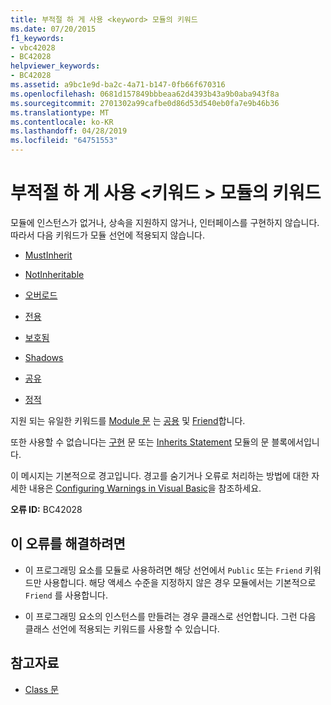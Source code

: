```yaml
---
title: 부적절 하 게 사용 <keyword> 모듈의 키워드
ms.date: 07/20/2015
f1_keywords:
- vbc42028
- BC42028
helpviewer_keywords:
- BC42028
ms.assetid: a9bc1e9d-ba2c-4a71-b147-0fb66f670316
ms.openlocfilehash: 0681d157849bbbeaa62d4393b43a9b0aba943f8a
ms.sourcegitcommit: 2701302a99cafbe0d86d53d540eb0fa7e9b46b36
ms.translationtype: MT
ms.contentlocale: ko-KR
ms.lasthandoff: 04/28/2019
ms.locfileid: "64751553"
---
```

# <a name="inappropriate-use-of-keyword-keyword-in-a-module"></a>부적절 하 게 사용 \<키워드 > 모듈의 키워드
모듈에 인스턴스가 없거나, 상속을 지원하지 않거나, 인터페이스를 구현하지 않습니다. 따라서 다음 키워드가 모듈 선언에 적용되지 않습니다.  
  
- [MustInherit](../../visual-basic/language-reference/modifiers/mustinherit.md)  
  
- [NotInheritable](../../visual-basic/language-reference/modifiers/notinheritable.md)  
  
- [오버로드](../../visual-basic/language-reference/modifiers/overloads.md)  
  
- [전용](../../visual-basic/language-reference/modifiers/private.md)  
  
- [보호됨](../../visual-basic/language-reference/modifiers/protected.md)  
  
- [Shadows](../../visual-basic/language-reference/modifiers/shadows.md)  
  
- [공유](../../visual-basic/language-reference/modifiers/shared.md)  
  
- [정적](../../visual-basic/language-reference/modifiers/static.md)  
  
 지원 되는 유일한 키워드를 [Module 문](../../visual-basic/language-reference/statements/module-statement.md) 는 [공용](../../visual-basic/language-reference/modifiers/public.md) 및 [Friend](../../visual-basic/language-reference/modifiers/friend.md)합니다.  
  
 또한 사용할 수 없습니다는 [구현](../../visual-basic/language-reference/statements/implements-clause.md) 문 또는 [Inherits Statement](../../visual-basic/language-reference/statements/inherits-statement.md) 모듈의 문 블록에서입니다.  
  
 이 메시지는 기본적으로 경고입니다. 경고를 숨기거나 오류로 처리하는 방법에 대한 자세한 내용은 [Configuring Warnings in Visual Basic](/visualstudio/ide/configuring-warnings-in-visual-basic)을 참조하세요.  
  
 **오류 ID:** BC42028  
  
## <a name="to-correct-this-error"></a>이 오류를 해결하려면  
  
- 이 프로그래밍 요소를 모듈로 사용하려면 해당 선언에서 `Public` 또는 `Friend` 키워드만 사용합니다. 해당 액세스 수준을 지정하지 않은 경우 모듈에서는 기본적으로 `Friend` 를 사용합니다.  
  
- 이 프로그래밍 요소의 인스턴스를 만들려는 경우 클래스로 선언합니다. 그런 다음 클래스 선언에 적용되는 키워드를 사용할 수 있습니다.  
  
## <a name="see-also"></a>참고자료

- [Class 문](../../visual-basic/language-reference/statements/class-statement.md)
